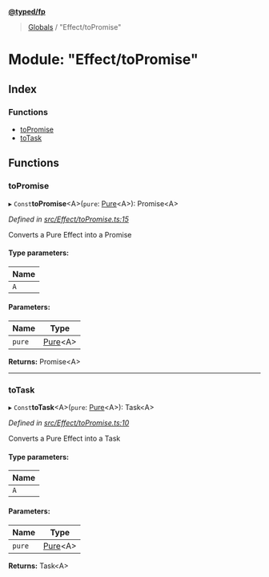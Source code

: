 **[@typed/fp](../README.md)**

> [Globals](../globals.md) / "Effect/toPromise"

# Module: "Effect/toPromise"

## Index

### Functions

* [toPromise](_effect_topromise_.md#topromise)
* [toTask](_effect_topromise_.md#totask)

## Functions

### toPromise

▸ `Const`**toPromise**\<A>(`pure`: [Pure](_effect_effect_.md#pure)\<A>): Promise\<A>

*Defined in [src/Effect/toPromise.ts:15](https://github.com/TylorS/typed-fp/blob/8639976/src/Effect/toPromise.ts#L15)*

Converts a Pure<A> Effect into a Promise<A>

#### Type parameters:

Name |
------ |
`A` |

#### Parameters:

Name | Type |
------ | ------ |
`pure` | [Pure](_effect_effect_.md#pure)\<A> |

**Returns:** Promise\<A>

___

### toTask

▸ `Const`**toTask**\<A>(`pure`: [Pure](_effect_effect_.md#pure)\<A>): Task\<A>

*Defined in [src/Effect/toPromise.ts:10](https://github.com/TylorS/typed-fp/blob/8639976/src/Effect/toPromise.ts#L10)*

Converts a Pure<A> Effect into a Task<A>

#### Type parameters:

Name |
------ |
`A` |

#### Parameters:

Name | Type |
------ | ------ |
`pure` | [Pure](_effect_effect_.md#pure)\<A> |

**Returns:** Task\<A>
